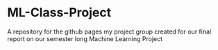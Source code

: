 # ML-Class-Project
A repository for the github pages my project group created for our final report on our semester long Machine Learning Project
